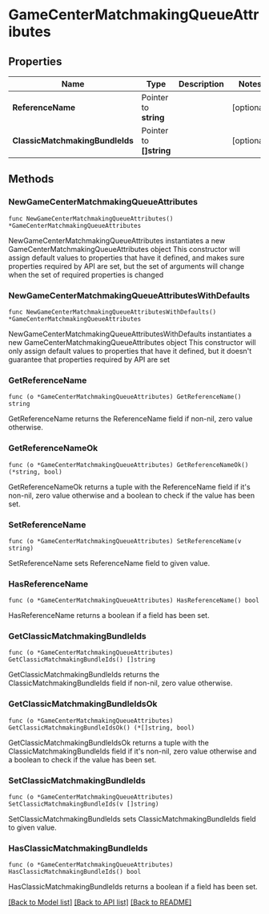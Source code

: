 # GameCenterMatchmakingQueueAttributes

## Properties

Name | Type | Description | Notes
------------ | ------------- | ------------- | -------------
**ReferenceName** | Pointer to **string** |  | [optional] 
**ClassicMatchmakingBundleIds** | Pointer to **[]string** |  | [optional] 

## Methods

### NewGameCenterMatchmakingQueueAttributes

`func NewGameCenterMatchmakingQueueAttributes() *GameCenterMatchmakingQueueAttributes`

NewGameCenterMatchmakingQueueAttributes instantiates a new GameCenterMatchmakingQueueAttributes object
This constructor will assign default values to properties that have it defined,
and makes sure properties required by API are set, but the set of arguments
will change when the set of required properties is changed

### NewGameCenterMatchmakingQueueAttributesWithDefaults

`func NewGameCenterMatchmakingQueueAttributesWithDefaults() *GameCenterMatchmakingQueueAttributes`

NewGameCenterMatchmakingQueueAttributesWithDefaults instantiates a new GameCenterMatchmakingQueueAttributes object
This constructor will only assign default values to properties that have it defined,
but it doesn't guarantee that properties required by API are set

### GetReferenceName

`func (o *GameCenterMatchmakingQueueAttributes) GetReferenceName() string`

GetReferenceName returns the ReferenceName field if non-nil, zero value otherwise.

### GetReferenceNameOk

`func (o *GameCenterMatchmakingQueueAttributes) GetReferenceNameOk() (*string, bool)`

GetReferenceNameOk returns a tuple with the ReferenceName field if it's non-nil, zero value otherwise
and a boolean to check if the value has been set.

### SetReferenceName

`func (o *GameCenterMatchmakingQueueAttributes) SetReferenceName(v string)`

SetReferenceName sets ReferenceName field to given value.

### HasReferenceName

`func (o *GameCenterMatchmakingQueueAttributes) HasReferenceName() bool`

HasReferenceName returns a boolean if a field has been set.

### GetClassicMatchmakingBundleIds

`func (o *GameCenterMatchmakingQueueAttributes) GetClassicMatchmakingBundleIds() []string`

GetClassicMatchmakingBundleIds returns the ClassicMatchmakingBundleIds field if non-nil, zero value otherwise.

### GetClassicMatchmakingBundleIdsOk

`func (o *GameCenterMatchmakingQueueAttributes) GetClassicMatchmakingBundleIdsOk() (*[]string, bool)`

GetClassicMatchmakingBundleIdsOk returns a tuple with the ClassicMatchmakingBundleIds field if it's non-nil, zero value otherwise
and a boolean to check if the value has been set.

### SetClassicMatchmakingBundleIds

`func (o *GameCenterMatchmakingQueueAttributes) SetClassicMatchmakingBundleIds(v []string)`

SetClassicMatchmakingBundleIds sets ClassicMatchmakingBundleIds field to given value.

### HasClassicMatchmakingBundleIds

`func (o *GameCenterMatchmakingQueueAttributes) HasClassicMatchmakingBundleIds() bool`

HasClassicMatchmakingBundleIds returns a boolean if a field has been set.


[[Back to Model list]](../README.md#documentation-for-models) [[Back to API list]](../README.md#documentation-for-api-endpoints) [[Back to README]](../README.md)


